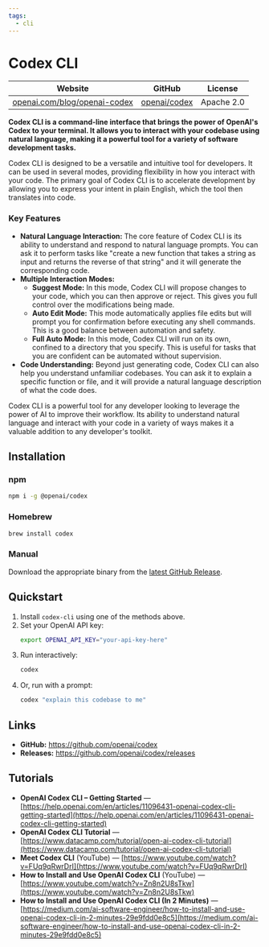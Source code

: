 ```yaml
---
tags:
  - cli
---
```


# Codex CLI

| Website | GitHub | License |
| --- | --- | --- |
| [openai.com/blog/openai-codex](https://openai.com/blog/openai-codex) | [openai/codex](https://github.com/openai/codex) | Apache 2.0 |

**Codex CLI is a command-line interface that brings the power of OpenAI's Codex to your terminal. It allows you to interact with your codebase using natural language, making it a powerful tool for a variety of software development tasks.**

Codex CLI is designed to be a versatile and intuitive tool for developers. It can be used in several modes, providing flexibility in how you interact with your code. The primary goal of Codex CLI is to accelerate development by allowing you to express your intent in plain English, which the tool then translates into code.

### Key Features

*   **Natural Language Interaction:** The core feature of Codex CLI is its ability to understand and respond to natural language prompts. You can ask it to perform tasks like "create a new function that takes a string as input and returns the reverse of that string" and it will generate the corresponding code.
*   **Multiple Interaction Modes:**
    *   **Suggest Mode:** In this mode, Codex CLI will propose changes to your code, which you can then approve or reject. This gives you full control over the modifications being made.
    *   **Auto Edit Mode:** This mode automatically applies file edits but will prompt you for confirmation before executing any shell commands. This is a good balance between automation and safety.
    *   **Full Auto Mode:** In this mode, Codex CLI will run on its own, confined to a directory that you specify. This is useful for tasks that you are confident can be automated without supervision.
*   **Code Understanding:** Beyond just generating code, Codex CLI can also help you understand unfamiliar codebases. You can ask it to explain a specific function or file, and it will provide a natural language description of what the code does.

Codex CLI is a powerful tool for any developer looking to leverage the power of AI to improve their workflow. Its ability to understand natural language and interact with your code in a variety of ways makes it a valuable addition to any developer's toolkit.

## Installation

### npm

```bash
npm i -g @openai/codex
```

### Homebrew

```bash
brew install codex
```

### Manual

Download the appropriate binary from the [latest GitHub Release](https://github.com/openai/codex/releases/latest).

## Quickstart

1.  Install `codex-cli` using one of the methods above.
2.  Set your OpenAI API key:
    ```bash
    export OPENAI_API_KEY="your-api-key-here"
    ```
3.  Run interactively:
    ```bash
    codex
    ```
4.  Or, run with a prompt:
    ```bash
    codex "explain this codebase to me"
    ```

## Links

*   **GitHub:** https://github.com/openai/codex
*   **Releases:** https://github.com/openai/codex/releases

## Tutorials

* **OpenAI Codex CLI – Getting Started** — [https://help.openai.com/en/articles/11096431-openai-codex-cli-getting-started](https://help.openai.com/en/articles/11096431-openai-codex-cli-getting-started)
* **OpenAI Codex CLI Tutorial** — [https://www.datacamp.com/tutorial/open-ai-codex-cli-tutorial](https://www.datacamp.com/tutorial/open-ai-codex-cli-tutorial)
* **Meet Codex CLI** (YouTube) — [https://www.youtube.com/watch?v=FUq9qRwrDrI](https://www.youtube.com/watch?v=FUq9qRwrDrI)
* **How to Install and Use OpenAI Codex CLI** (YouTube) — [https://www.youtube.com/watch?v=Zn8n2U8sTkw](https://www.youtube.com/watch?v=Zn8n2U8sTkw)
* **How to Install and Use OpenAI Codex CLI (In 2 Minutes)** — [https://medium.com/ai-software-engineer/how-to-install-and-use-openai-codex-cli-in-2-minutes-29e9fdd0e8c5](https://medium.com/ai-software-engineer/how-to-install-and-use-openai-codex-cli-in-2-minutes-29e9fdd0e8c5)
